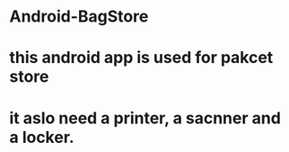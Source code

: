 # Android-BagStore
# this android app is used for pakcet store
# it aslo need a printer, a sacnner and a locker.
